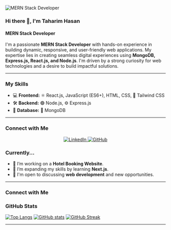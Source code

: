 ![MERN Stack Developer](https://media.licdn.com/dms/image/v2/D5616AQFF7EZZPeqUdA/profile-displaybackgroundimage-shrink_350_1400/B56ZiIcIhdHcAY-/0/1754635734069?e=1757548800&v=beta&t=N-0RQJPCrtnjLR6fSmtG88dXEfP9eYKPU3_bJDLO14I)


### Hi there 👋, I'm Taharim Hasan
#### MERN Stack Developer

I'm a passionate **MERN Stack Developer** with hands-on experience in building dynamic, responsive, and user-friendly web applications. My expertise lies in creating seamless digital experiences using **MongoDB, Express.js, React.js, and Node.js**. I'm driven by a strong curiosity for web technologies and a desire to build impactful solutions.

---

### My Skills

- 💻 **Frontend:** ⚛️ React.js, JavaScript (ES6+), HTML, CSS, 💨 Tailwind CSS
- 🛠️ **Backend:** 🟢 Node.js, ⚙️ Express.js
- 💾 **Database:** 🍃 MongoDB

---

### Connect with Me

<p align="center">
  <a href="https://www.linkedin.com/in/th-mim10/">
    <img alt="LinkedIn" src="https://img.shields.io/badge/LinkedIn-0077B5?style=for-the-badge&logo=linkedin&logoColor=white">
  </a>
  <a href="https://github.com/thmim">
    <img alt="GitHub" src="https://img.shields.io/badge/GitHub-100000?style=for-the-badge&logo=github&logoColor=white">
  </a>
</p>

### Currently...

- 🔭 I’m working on a **Hotel Booking Website**.
- 🌱 I’m expanding my skills by learning **Next.js**.
- 💬 I'm open to discussing **web development** and new opportunities.

---

### Connect with Me


### GitHub Stats

[![Top Langs](https://github-readme-stats.vercel.app/api/top-langs/?username=thmim&layout=compact)](https://github.com/anuraghazra/github-readme-stats)
[![GitHub stats](https://github-readme-stats.vercel.app/api?username=thmim&show_icons=true)](https://github.com/anuraghazra/github-readme-stats)
[![GitHub Streak](https://streak-stats.demolab.com/?user=thmim)](https://github.com/denver-code/github-streak-stats)

---
